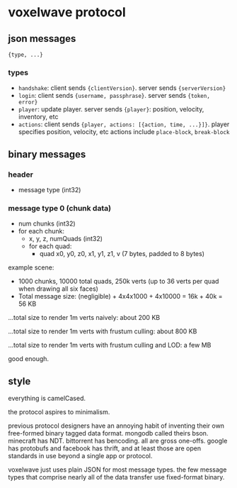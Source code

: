 # voxelwave protocol

## json messages

```
{type, ...}
```

### types

- `handshake`: client sends `{clientVersion}`. server sends `{serverVersion}`
- `login`: client sends `{username, passphrase}`. server sends `{token, error}`
- `player`: update player. server sends `{player}`: position, velocity, inventory, etc
- `actions`: client sends `{player, actions: [{action, time, ...}]}`.
  player specifies position, velocity, etc
  actions include `place-block`, `break-block`

## binary messages

### header

- message type (int32)

### message type 0 (chunk data)

- num chunks (int32)
- for each chunk:
  - x, y, z, numQuads (int32)
  - for each quad:
    - quad x0, y0, z0, x1, y1, z1, v (7 bytes, padded to 8 bytes)

example scene:

- 1000 chunks, 10000 total quads, 250k verts (up to 36 verts per quad when drawing all six faces)
- Total message size: (negligible) + 4x4x1000 + 4x10000 = 16k + 40k = 56 KB

...total size to render 1m verts naively: about 200 KB

...total size to render 1m verts with frustum culling: about 800 KB

...total size to render 1m verts with frustum culling and LOD: a few MB

good enough.

## style

everything is camelCased.

the protocol aspires to minimalism.

previous protocol designers have an annoying habit of inventing their own free-formed binary tagged
data format. mongodb called theirs bson. minecraft has NDT. bittorrent has bencoding. all are gross
one-offs. google has protobufs and facebook has thrift, and at least those are open standards in use
beyond a single app or protocol.

voxelwave just uses plain JSON for most message types. the few message types that comprise nearly
all of the data transfer use fixed-format binary.
